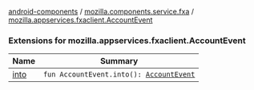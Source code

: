 [android-components](../../index.md) / [mozilla.components.service.fxa](../index.md) / [mozilla.appservices.fxaclient.AccountEvent](./index.md)

### Extensions for mozilla.appservices.fxaclient.AccountEvent

| Name | Summary |
|---|---|
| [into](into.md) | `fun AccountEvent.into(): `[`AccountEvent`](../../mozilla.components.concept.sync/-account-event/index.md) |
